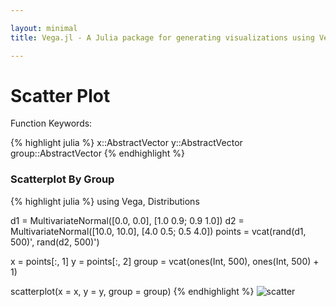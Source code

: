 ```yaml
---

layout: minimal
title: Vega.jl - A Julia package for generating visualizations using Vega

---
```


# Scatter Plot

Function Keywords:

{% highlight julia %}
x::AbstractVector
y::AbstractVector
group::AbstractVector
{% endhighlight %}

### Scatterplot By Group

{% highlight julia %}
using Vega, Distributions

d1 = MultivariateNormal([0.0, 0.0], [1.0 0.9; 0.9 1.0])
d2 = MultivariateNormal([10.0, 10.0], [4.0 0.5; 0.5 4.0])
points = vcat(rand(d1, 500)', rand(d2, 500)')

x = points[:, 1]
y = points[:, 2]
group = vcat(ones(Int, 500), ones(Int, 500) + 1)

scatterplot(x = x, y = y, group = group)
{% endhighlight %}
![scatter](http://johnmyleswhite.github.io/Vega.jl/images/scatterplot.png)